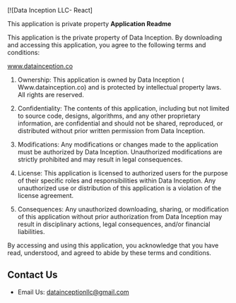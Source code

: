 

[![Data Inception LLC- React]


This application is private property 
**Application Readme**

This application is the private property of Data Inception. By downloading and accessing this application, you agree to the following terms and conditions:

www.datainception.co

1. Ownership: This application is owned by Data Inception ( Www.datainception.co) and is protected by intellectual property laws. All rights are reserved.

2. Confidentiality: The contents of this application, including but not limited to source code, designs, algorithms, and any other proprietary information, are confidential and should not be shared, reproduced, or distributed without prior written permission from Data Inception.

3. Modifications: Any modifications or changes made to the application must be authorized by Data Inception. Unauthorized modifications are strictly prohibited and may result in legal consequences.

4. License: This application is licensed to authorized users for the purpose of their specific roles and responsibilities within Data Inception. Any unauthorized use or distribution of this application is a violation of the license agreement.

5. Consequences: Any unauthorized downloading, sharing, or modification of this application without prior authorization from Data Inception may result in disciplinary actions, legal consequences, and/or financial liabilities.

By accessing and using this application, you acknowledge that you have read, understood, and agreed to abide by these terms and conditions.





## Contact Us

- Email Us: datainceptionllc@gmail.com
